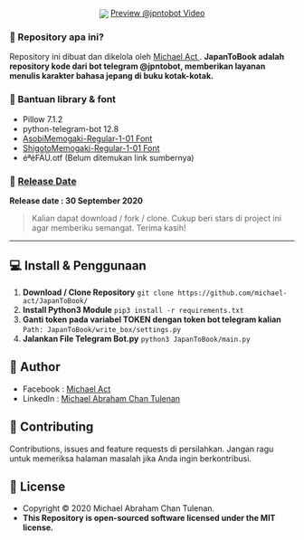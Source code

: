 <p align="center">
	
<img align="center" src="http://ForTheBadge.com/images/badges/built-with-love.svg">
<a href="https://www.instagram.com/p/CFW1q39jomV/"> Preview @jpntobot Video </a>

</p>

### 🤔 Repository apa ini?
Repository ini dibuat dan dikelola oleh <a href="https://github.com/michael-act"> Michael Act </a>. **JapanToBook adalah repository kode dari bot telegram @jpntobot, memberikan layanan menulis karakter bahasa jepang di buku kotak-kotak.**

### 🤖 Bantuan library & font
- Pillow 7.1.2
- python-telegram-bot 12.8
- <a href="https://www.freejapanesefont.com/asobi-memogaki-download/"> AsobiMemogaki-Regular-1-01 Font </a>
- <a href="https://www.freejapanesefont.com/shigoto-memogaki-download/"> ShigotoMemogaki-Regular-1-01 Font </a>
- éªéFÄÜ.otf (Belum ditemukan link sumbernya)

### 📆 <a href="http://syauqi.js.org/">Release Date</a>
**Release date : 30 September 2020**
> Kalian dapat download / fork / clone. Cukup beri stars di project ini agar memberiku semangat. Terima kasih!

------------

## 💻 Install & Penggunaan

1. **Download / Clone Repository** ```git clone https://github.com/michael-act/JapanToBook/```
2. **Install Python3 Module** ```pip3 install -r requirements.txt ```
3. **Ganti token pada variabel TOKEN dengan token bot telegram kalian** ```Path: JapanToBook/write_box/settings.py```
4. **Jalankan File Telegram Bot.py** ```python3 JapanToBook/main.py ```

## 🧑 Author

- Facebook : <a href="https://www.facebook.com/michael.actt"> Michael Act</a>
- LinkedIn : <a href="https://www.linkedin.com/in/michael-act/"> Michael Abraham Chan Tulenan</a>

## 🤝 Contributing
Contributions, issues and feature requests di persilahkan.
Jangan ragu untuk memeriksa halaman masalah jika Anda ingin berkontribusi. 


## 📝 License
- Copyright © 2020 Michael Abraham Chan Tulenan.
- **This Repository is open-sourced software licensed under the MIT license.**
